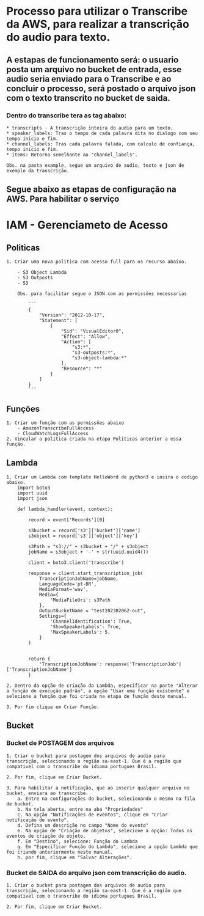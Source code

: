 # Processo para utilizar o Transcribe da AWS, para realizar a transcrição do audio para texto. 

## A estapas de funcionamento será: o usuario posta um arquivo no bucket de entrada, esse audio seria enviado para o Transcribe e ao concluir o processo, será postado o arquivo json com o texto transcrito  no bucket de saida.   

### Dentro do transcribe tera as tag abaixo:  

    * transcripts - A transcrição inteira do audio para um texto.  
    * speaker_labels: Tras o tempo de cada palavra dita no dialogo com seu tempo inicio e fim.  
    * channel_labels: Tras cada palavra falada, com calculo de confiança, tempo inicio e fim.   
    * items: Retorno semelhante ao "channel_labels".  

    Obs. na pasta example, segue um arquivo de audio, texto e json de exemplo da transcrição.

## Segue abaixo as etapas de configuração na AWS. Para habilitar o serviço
# IAM - Gerenciameto de Acesso

## Politicas

    1. Criar uma nova politica com acesso full para os recurso abaixo.

        - S3 Object Lambda
        - S3 Outposts
        - S3

        Obs. para facilitar segue o JSON com as permissões necessarias

            ```
            {
                "Version": "2012-10-17",
                "Statement": [
                    {
                        "Sid": "VisualEditor0",
                        "Effect": "Allow",
                        "Action": [
                            "s3:*",
                            "s3-outposts:*",
                            "s3-object-lambda:*"
                        ],
                        "Resource": "*"
                    }
                ]
            }
            ```

## Funções

    1. Criar um função com as permissões abaixo
        - AmazonTranscribeFullAccess
        - CloudWatchLogsFullAccess
    2. Vincular a politica criada na etapa Politicas anterior a essa função.

## Lambda

    1. Criar um Lambda com template HelloWord de python3 e insira o codigo abaixo.
        import boto3
        import uuid
        import json

        def lambda_handler(event, context):

            record = event['Records'][0]
            
            s3bucket = record['s3']['bucket']['name']
            s3object = record['s3']['object']['key']
            
            s3Path = "s3://" + s3bucket + "/" + s3object
            jobName = s3object + '-' + str(uuid.uuid4())

            client = boto3.client('transcribe')

            response = client.start_transcription_job(
                TranscriptionJobName=jobName,
                LanguageCode='pt-BR',
                MediaFormat='wav',
                Media={
                    'MediaFileUri': s3Path
                },
                OutputBucketName = "test202302062-out",
                Settings={
                    'ChannelIdentification': True,
                    'ShowSpeakerLabels': True,
                    'MaxSpeakerLabels': 5,
                }
            )


            return {
                'TranscriptionJobName': response['TranscriptionJob']['TranscriptionJobName']
            }

    2. Dentro da opção de criação do Lambda, especificar na parte "Alterar a função de execução padrão", a opção "Usar uma função existente" e selecione a função que foi criada na etapa de função deste manual.

    3. Por fim clique em Criar Função.

## Bucket

### Bucket de POSTAGEM dos arquivos

    1. Criar o bucket para postagem dos arquivos de audio para transcrição, selecionando a região sa-east-1. Que é a região que compativel com o transcribe do idioma portugues Brasil. 

    2. Por fim, clique em Criar Bucket.

    3. Para habilitar a notificação, que ao inserir qualquer arquivo no bucket, enviara ao transcribe.
        a. Entre na configurações do bucket, selecionando o mesmo na fila de bucket.
        b. Na tela aberta, entre na aba "Propriedades"
        c. Na opção "Notificações de eventos", clique em "Criar notificação de evento".
        d. Defina um descrição no campo "Nome do evento"
        e. Na opção de "Criação de objetos", selecione a opção: Todos os eventos de criação de objeto.
        f. Em "Destino", selecione: Função do Lambda
        g. Em "Especificar Função do Lambda", selecione a opção Lambda que foi criando anteriormente neste manual.
        h. por fim, clique em "Salvar Alterações".
    
### Bucket de SAIDA do arquivo json com transcrição do audio. 

    1. Criar o bucket para postagem dos arquivos de audio para transcrição, selecionando a região sa-east-1. Que é a região que compativel com o transcribe do idioma portugues Brasil. 

    2. Por fim, clique em Criar Bucket.    
